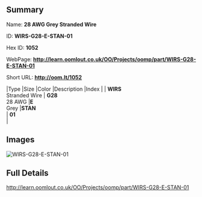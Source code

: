 

## Summary
 
Name: __28 AWG Grey Stranded Wire__

ID: __WIRS-G28-E-STAN-01__

Hex ID: __1052__

WebPage: __http://learn.oomlout.co.uk/OO/Projects/oomp/part/WIRS-G28-E-STAN-01__

Short URL: __http://oom.lt/1052__


|Type   |Size   |Color   |Description   |Index   |
| __WIRS__ <br>Stranded Wire  | __G28__<br>28 AWG   |__E__<br>Grey    |__STAN__<br>    | __01__<br>  |


## Images
![WIRS-G28-E-STAN-01](http://oomlout.com/oomp-gen/parts/WIRS-G28-E-STAN-01/WIRS-G28-E-STAN-01_420.jpg)

## Full Details

 http://learn.oomlout.co.uk/OO/Projects/oomp/part/WIRS-G28-E-STAN-01

